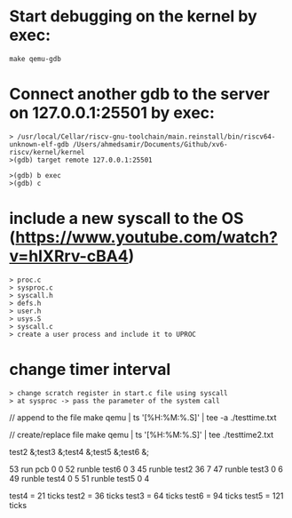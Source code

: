 # Start debugging on the kernel by exec:
    make qemu-gdb

# Connect another gdb to the server on 127.0.0.1:25501 by exec:
    > /usr/local/Cellar/riscv-gnu-toolchain/main.reinstall/bin/riscv64-unknown-elf-gdb /Users/ahmedsamir/Documents/Github/xv6-riscv/kernel/kernel
    >(gdb) target remote 127.0.0.1:25501

    >(gdb) b exec
    >(gdb) c
    

# include a new syscall to the OS (https://www.youtube.com/watch?v=hIXRrv-cBA4)
    > proc.c
    > sysproc.c
    > syscall.h
    > defs.h
    > user.h
    > usys.S
    > syscall.c
    > create a user process and include it to UPROC





# change timer interval
    > change scratch register in start.c file using syscall
    > at sysproc -> pass the parameter of the system call



// append to the file
make qemu | ts '[%H:%M:%.S]' | tee -a ./testtime.txt

// create/replace file
make qemu | ts '[%H:%M:%.S]' | tee ./testtime2.txt



test2 &;test3 &;test4 &;test5 &;test6 &;



53      run     pcb     0       0
52      runble  test6   0       3
45      runble  test2   36      7
47      runble  test3   0       6
49      runble  test4   0       5
51      runble  test5   0       4

test4 = 21 ticks
test2 = 36 ticks
test3 = 64 ticks
test6 = 94 ticks
test5 = 121 ticks